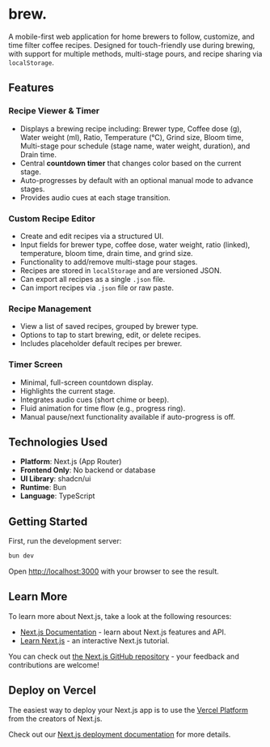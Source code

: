# brew.

A mobile-first web application for home brewers to follow, customize, and time filter coffee recipes. Designed for touch-friendly use during brewing, with support for multiple methods, multi-stage pours, and recipe sharing via `localStorage`.

## Features

### Recipe Viewer & Timer

- Displays a brewing recipe including: Brewer type, Coffee dose (g), Water weight (ml), Ratio, Temperature (°C), Grind size, Bloom time, Multi-stage pour schedule (stage name, water weight, duration), and Drain time.
- Central **countdown timer** that changes color based on the current stage.
- Auto-progresses by default with an optional manual mode to advance stages.
- Provides audio cues at each stage transition.

### Custom Recipe Editor

- Create and edit recipes via a structured UI.
- Input fields for brewer type, coffee dose, water weight, ratio (linked), temperature, bloom time, drain time, and grind size.
- Functionality to add/remove multi-stage pour stages.
- Recipes are stored in `localStorage` and are versioned JSON.
- Can export all recipes as a single `.json` file.
- Can import recipes via `.json` file or raw paste.

### Recipe Management

- View a list of saved recipes, grouped by brewer type.
- Options to tap to start brewing, edit, or delete recipes.
- Includes placeholder default recipes per brewer.

### Timer Screen

- Minimal, full-screen countdown display.
- Highlights the current stage.
- Integrates audio cues (short chime or beep).
- Fluid animation for time flow (e.g., progress ring).
- Manual pause/next functionality available if auto-progress is off.

## Technologies Used

- **Platform**: Next.js (App Router)
- **Frontend Only**: No backend or database
- **UI Library**: shadcn/ui
- **Runtime**: Bun
- **Language**: TypeScript

## Getting Started

First, run the development server:

```bash
bun dev
```

Open [http://localhost:3000](http://localhost:3000) with your browser to see the result.

## Learn More

To learn more about Next.js, take a look at the following resources:

- [Next.js Documentation](https://nextjs.org/docs) - learn about Next.js features and API.
- [Learn Next.js](https://nextjs.org/learn) - an interactive Next.js tutorial.

You can check out [the Next.js GitHub repository](https://github.com/vercel/next.js) - your feedback and contributions are welcome!

## Deploy on Vercel

The easiest way to deploy your Next.js app is to use the [Vercel Platform](https://vercel.com/new?utm_medium=default-template&filter=next.js&utm_source=create-next-app&utm_campaign=create-next-app-readme) from the creators of Next.js.

Check out our [Next.js deployment documentation](https://nextjs.org/docs/app/building-your-application/deploying) for more details.
